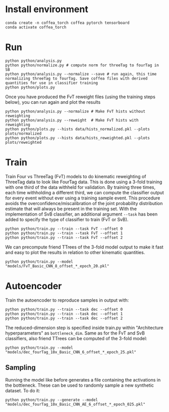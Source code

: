 # Install environment
```
conda create -n coffea_torch coffea pytorch tensorboard
conda activate coffea_torch
```

# Run
```
python python/analysis.py
python python/normalize.py # compute norm for threeTag to fourTag in SB
python python/analysis.py --normalize --save # run again, this time normalizing threeTag to fourTag. Save coffea files with derived quantities for use in classifier training
python python/plots.py
```
Once you have produced the FvT reweight files (using the training steps below), you can run again and plot the results
```
python python/analysis.py --normalize # Make FvT hists without reweighting
python python/analysis.py --reweight  # Make FvT hists with reweighting
python python/plots.py --hists data/hists_normalized.pkl --plots plots/normalized
python python/plots.py --hists data/hists_reweighted.pkl --plots plots/reweighted
```

# Train
Train Four vs ThreeTag (FvT) models to do kinematic reweighting of ThreeTag data to look like FourTag data.
This is done using a 3-fold training with one third of the data withheld for validation.
By training three times, each time withholding a different third, we can compute the classifier output for every event without ever using a training sample event.
This procedure avoids the overconfidence/miscalibration of the joint probability distribution estimate that will always be present in the training set. With the implementation of SvB classifier, an additional argument ``--task`` has been added to specify the type of classifier to train (FvT or SvB).
```
python python/train.py --train --task FvT --offset 0
python python/train.py --train --task FvT --offset 1
python python/train.py --train --task FvT --offset 2
```
We can precompute friend TTrees of the 3-fold model output to make it fast and easy to plot the results in relation to other kinematic quantities.
```
python python/train.py --model "models/FvT_Basic_CNN_8_offset_*_epoch_20.pkl"
```

# Autoencoder
Train the autoencoder to reproduce samples in output with:
```
python python/train.py --train --task dec --offset 0
python python/train.py --train --task dec --offset 1
python python/train.py --train --task dec --offset 2
```
The reduced-dimension step is specified inside train.py within "Architecture hyperparameters" as ``bottleneck_dim``. Same as for the FvT and SvB classifiers, also friend TTrees can be computed of the 3-fold model:
```
python python/train.py --model "models/dec_fourTag_10x_Basic_CNN_6_offset_*_epoch_25.pkl"
```

## Sampling
Running the model like before generates a file containing the activations in the bottleneck. These can be used to randomly sample a new synthetic dataset. To do it:
```
python python/train.py --generate --model "models/dec_fourTag_10x_Basic_CNN_AE_6_offset_*_epoch_025.pkl"
```
